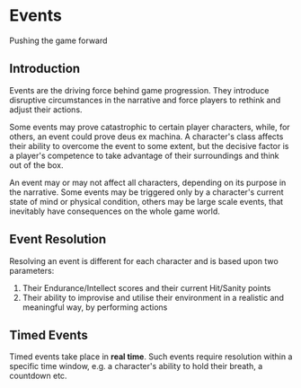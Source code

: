 # Events

Pushing the game forward

## Introduction

Events are the driving force behind game progression. They introduce disruptive circumstances in the narrative and force players to rethink and adjust their actions.

Some events may prove catastrophic to certain player characters, while, for others, an event could prove deus ex machina. A character's class affects their ability to overcome the event to some extent, but the decisive factor is a player's competence to take advantage of their surroundings and think out of the box.

An event may or may not affect all characters, depending on its purpose in the narrative. Some events may be triggered only by a character's current state of mind or physical condition, others may be large scale events, that inevitably have consequences on the whole game world.

## Event Resolution

Resolving an event is different for each character and is based upon two parameters:

1. Their Endurance/Intellect scores and their current Hit/Sanity points
2. Their ability to improvise and utilise their environment in a realistic and meaningful way, by performing actions

## Timed Events

Timed events take place in **real time**. Such events require resolution within a specific time window, e.g. a character's ability to hold their breath, a countdown etc.
